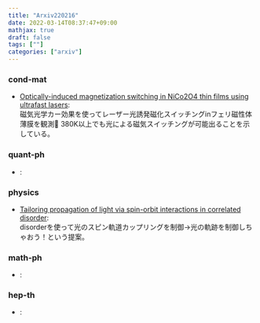 ```yaml
---
title: "Arxiv220216"
date: 2022-03-14T08:37:47+09:00
mathjax: true
draft: false
tags: [""]
categories: ["arxiv"]
---
```

### cond-mat
- [Optically-induced magnetization switching in NiCo2O4 thin films using ultrafast lasers](https://arxiv.org/abs/2202.07257):  
磁気光学カー効果を使ってレーザー光誘発磁化スイッチングinフェリ磁性体薄膜を観測🧲
380K以上でも光による磁気スイッチングが可能出ることを示している。


### quant-ph
- []():  


### physics
- [Tailoring propagation of light via spin-orbit interactions in correlated disorder](https://arxiv.org/abs/2202.07544):  
disorderを使って光のスピン軌道カップリングを制御→光の軌跡を制御しちゃおう！という提案。


### math-ph
- []():  


### hep-th
- []():  
